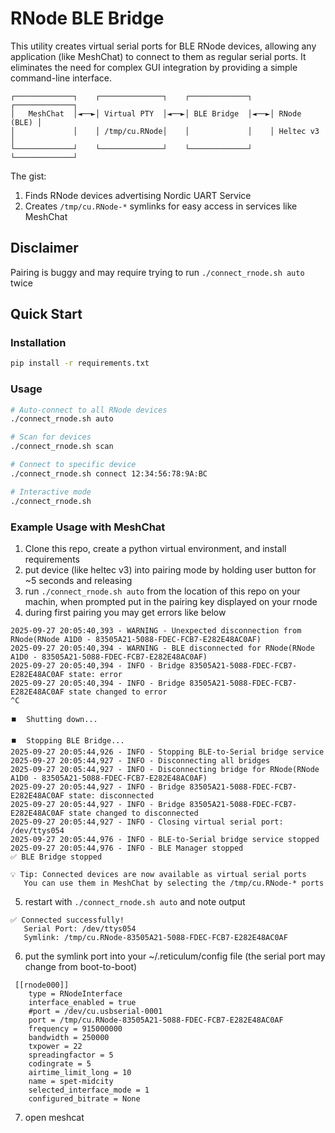 # RNode BLE Bridge

This utility creates virtual serial ports for BLE RNode devices, allowing any application (like MeshChat) to connect to them as regular serial ports. It eliminates the need for complex GUI integration by providing a simple command-line interface.


```
┌─────────────┐    ┌──────────────┐    ┌─────────────┐    ┌─────────────┐
│   MeshChat  │◄──►│ Virtual PTY  │◄──►│ BLE Bridge  │◄──►│ RNode (BLE) │
│             │    │ /tmp/cu.RNode│    │             │    │ Heltec v3   │
└─────────────┘    └──────────────┘    └─────────────┘    └─────────────┘
```

The gist: 

1. Finds RNode devices advertising Nordic UART Service
2. Creates `/tmp/cu.RNode-*` symlinks for easy access in services like MeshChat

## Disclaimer

Pairing is buggy and may require trying to run `./connect_rnode.sh auto` twice

## Quick Start

### Installation

```bash
pip install -r requirements.txt
```

### Usage

```bash
# Auto-connect to all RNode devices
./connect_rnode.sh auto

# Scan for devices
./connect_rnode.sh scan

# Connect to specific device
./connect_rnode.sh connect 12:34:56:78:9A:BC

# Interactive mode
./connect_rnode.sh
```

### Example Usage with MeshChat

1. Clone this repo, create a python virtual environment, and install requirements
2. put device (like heltec v3) into pairing mode by holding user button for ~5 seconds and releasing
3. run `./connect_rnode.sh auto` from the location of this repo on your machin, when prompted put in the pairing key displayed on your rnode 
4. during first pairing you may get errors like below

```
2025-09-27 20:05:40,393 - WARNING - Unexpected disconnection from RNode(RNode A1D0 - 83505A21-5088-FDEC-FCB7-E282E48AC0AF)
2025-09-27 20:05:40,394 - WARNING - BLE disconnected for RNode(RNode A1D0 - 83505A21-5088-FDEC-FCB7-E282E48AC0AF)
2025-09-27 20:05:40,394 - INFO - Bridge 83505A21-5088-FDEC-FCB7-E282E48AC0AF state: error
2025-09-27 20:05:40,394 - INFO - Bridge 83505A21-5088-FDEC-FCB7-E282E48AC0AF state changed to error
^C

⏹️  Shutting down...

⏹️  Stopping BLE Bridge...
2025-09-27 20:05:44,926 - INFO - Stopping BLE-to-Serial bridge service
2025-09-27 20:05:44,927 - INFO - Disconnecting all bridges
2025-09-27 20:05:44,927 - INFO - Disconnecting bridge for RNode(RNode A1D0 - 83505A21-5088-FDEC-FCB7-E282E48AC0AF)
2025-09-27 20:05:44,927 - INFO - Bridge 83505A21-5088-FDEC-FCB7-E282E48AC0AF state: disconnected
2025-09-27 20:05:44,927 - INFO - Bridge 83505A21-5088-FDEC-FCB7-E282E48AC0AF state changed to disconnected
2025-09-27 20:05:44,927 - INFO - Closing virtual serial port: /dev/ttys054
2025-09-27 20:05:44,976 - INFO - BLE-to-Serial bridge service stopped
2025-09-27 20:05:44,976 - INFO - BLE Manager stopped
✅ BLE Bridge stopped

💡 Tip: Connected devices are now available as virtual serial ports
   You can use them in MeshChat by selecting the /tmp/cu.RNode-* ports
```

5. restart with `./connect_rnode.sh auto` and note output
```
✅ Connected successfully!
   Serial Port: /dev/ttys054
   Symlink: /tmp/cu.RNode-83505A21-5088-FDEC-FCB7-E282E48AC0AF
```
6. put the symlink port into your ~/.reticulum/config file (the serial port may change from boot-to-boot)
   
```
 [[rnode000]]
    type = RNodeInterface
    interface_enabled = true
    #port = /dev/cu.usbserial-0001
    port = /tmp/cu.RNode-83505A21-5088-FDEC-FCB7-E282E48AC0AF
    frequency = 915000000
    bandwidth = 250000
    txpower = 22
    spreadingfactor = 5
    codingrate = 5
    airtime_limit_long = 10
    name = spet-midcity
    selected_interface_mode = 1
    configured_bitrate = None
```

7. open meshcat


